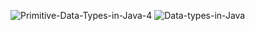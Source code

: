 ![Primitive-Data-Types-in-Java-4](https://user-images.githubusercontent.com/67436082/232185002-80b247f0-255b-4677-8691-5988bf1be60b.jpg)
![Data-types-in-Java](https://user-images.githubusercontent.com/67436082/232185007-e684af57-3bc9-4b6f-be95-dbf3cdc7259a.jpg)
